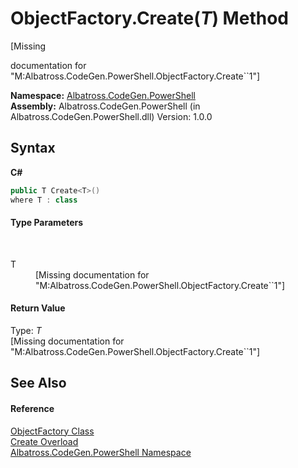# ObjectFactory.Create(*T*) Method 
 

\[Missing <summary> documentation for "M:Albatross.CodeGen.PowerShell.ObjectFactory.Create``1"\]

**Namespace:**&nbsp;<a href="N_Albatross_CodeGen_PowerShell.md">Albatross.CodeGen.PowerShell</a><br />**Assembly:**&nbsp;Albatross.CodeGen.PowerShell (in Albatross.CodeGen.PowerShell.dll) Version: 1.0.0

## Syntax

**C#**<br />
``` C#
public T Create<T>()
where T : class

```


#### Type Parameters
&nbsp;<dl><dt>T</dt><dd>\[Missing <typeparam name="T"/> documentation for "M:Albatross.CodeGen.PowerShell.ObjectFactory.Create``1"\]</dd></dl>

#### Return Value
Type: *T*<br />\[Missing <returns> documentation for "M:Albatross.CodeGen.PowerShell.ObjectFactory.Create``1"\]

## See Also


#### Reference
<a href="T_Albatross_CodeGen_PowerShell_ObjectFactory.md">ObjectFactory Class</a><br /><a href="Overload_Albatross_CodeGen_PowerShell_ObjectFactory_Create.md">Create Overload</a><br /><a href="N_Albatross_CodeGen_PowerShell.md">Albatross.CodeGen.PowerShell Namespace</a><br />